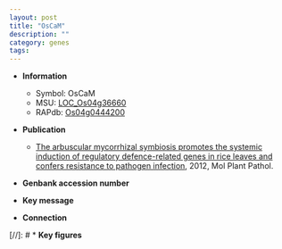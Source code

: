 ```yaml
---
layout: post
title: "OsCaM"
description: ""
category: genes
tags: 
---
```


* **Information**  
    + Symbol: OsCaM  
    + MSU: [LOC_Os04g36660](http://rice.plantbiology.msu.edu/cgi-bin/ORF_infopage.cgi?orf=LOC_Os04g36660)  
    + RAPdb: [Os04g0444200](http://rapdb.dna.affrc.go.jp/viewer/gbrowse_details/irgsp1?name=Os04g0444200)  

* **Publication**  
    + [The arbuscular mycorrhizal symbiosis promotes the systemic induction of regulatory defence-related genes in rice leaves and confers resistance to pathogen infection](http://www.ncbi.nlm.nih.gov/pubmed?term=The+arbuscular+mycorrhizal+symbiosis+promotes+the+systemic+induction+of+regulatory+defence-related+genes+in+rice+leaves+and+confers+resistance+to+pathogen+infection%5BTitle%5D), 2012, Mol Plant Pathol.

* **Genbank accession number**  

* **Key message**  

* **Connection**  

[//]: # * **Key figures**  


